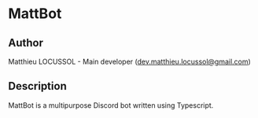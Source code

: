 # MattBot

## Author

Matthieu LOCUSSOL - Main developer (<dev.matthieu.locussol@gmail.com>)

## Description

MattBot is a multipurpose Discord bot written using Typescript.
